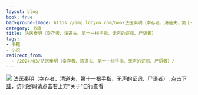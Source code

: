 ```yaml
---
layout: blog
book: true
background-image: https://img.locyoo.com/book法医秦明（幸存者、清道夫、第十一根手指、无声的证词、尸语者）.jpg
category: 书籍
title: 法医秦明（幸存者、清道夫、第十一根手指、无声的证词、尸语者）
tags:
- 书籍
- 小说
redirect_from:
  - /2024/03/法医秦明（幸存者、清道夫、第十一根手指、无声的证词、尸语者）/
---
```

![](https://img.locyoo.com/book法医秦明（幸存者、清道夫、第十一根手指、无声的证词、尸语者）.jpg)
法医秦明（幸存者、清道夫、第十一根手指、无声的证词、尸语者）: <a name = "ref1" href="https://url18.ctfile.com/f/50983618-1253396449-bb48f4?p=3619">点击下载</a>，访问密码请点击右上方“关于”自行查看